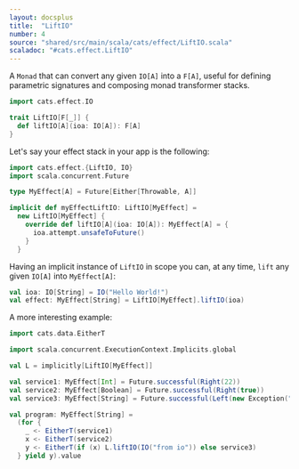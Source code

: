 ```yaml
---
layout: docsplus
title:  "LiftIO"
number: 4
source: "shared/src/main/scala/cats/effect/LiftIO.scala"
scaladoc: "#cats.effect.LiftIO"
---
```


A `Monad` that can convert any given `IO[A]` into a `F[A]`, useful for defining parametric signatures and composing monad transformer stacks.

```scala mdoc:silent
import cats.effect.IO

trait LiftIO[F[_]] {
  def liftIO[A](ioa: IO[A]): F[A]
}
```

Let's say your effect stack in your app is the following:

```scala mdoc:reset:silent
import cats.effect.{LiftIO, IO}
import scala.concurrent.Future

type MyEffect[A] = Future[Either[Throwable, A]]

implicit def myEffectLiftIO: LiftIO[MyEffect] =
  new LiftIO[MyEffect] {
    override def liftIO[A](ioa: IO[A]): MyEffect[A] = {
      ioa.attempt.unsafeToFuture()
    }
  }
```

Having an implicit instance of `LiftIO` in scope you can, at any time, `lift` any given `IO[A]` into `MyEffect[A]`:

```scala mdoc:silent
val ioa: IO[String] = IO("Hello World!")
val effect: MyEffect[String] = LiftIO[MyEffect].liftIO(ioa)
```

A more interesting example:

```scala mdoc:silent
import cats.data.EitherT

import scala.concurrent.ExecutionContext.Implicits.global

val L = implicitly[LiftIO[MyEffect]]

val service1: MyEffect[Int] = Future.successful(Right(22))
val service2: MyEffect[Boolean] = Future.successful(Right(true))
val service3: MyEffect[String] = Future.successful(Left(new Exception("boom!")))

val program: MyEffect[String] =
  (for {
    _ <- EitherT(service1)
    x <- EitherT(service2)
    y <- EitherT(if (x) L.liftIO(IO("from io")) else service3)
  } yield y).value
```
